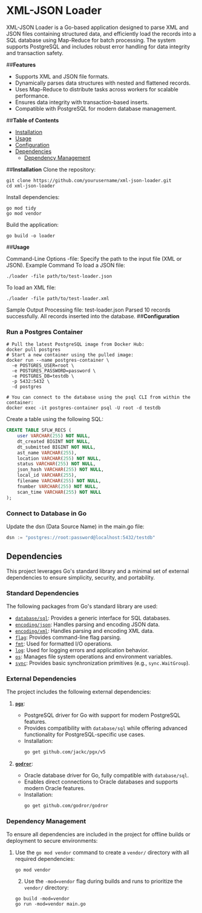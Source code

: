# XML-JSON Loader

XML-JSON Loader is a Go-based application designed to parse XML and JSON files containing structured data, and efficiently load the records into a SQL database using Map-Reduce for batch processing. The system supports PostgreSQL and includes robust error handling for data integrity and transaction safety.

##**Features**
- Supports XML and JSON file formats. 
- Dynamically parses data structures with nested and flattened records.
- Uses Map-Reduce to distribute tasks across workers for scalable performance.
- Ensures data integrity with transaction-based inserts.
- Compatible with PostgreSQL for modern database management. 

##**Table of Contents**

- [Installation](#installation) 
- [Usage](#usage)
- [Configuration](#configuration)
- [Dependencies](#dependencies)
  - [Dependency Management](#dependency-management)

##**Installation**
Clone the repository:
```shell
git clone https://github.com/yourusername/xml-json-loader.git
cd xml-json-loader
````
Install dependencies:
```shell
go mod tidy
go mod vendor
````
Build the application:
```shell
go build -o loader
````
##**Usage**

Command-Line Options
-file: Specify the path to the input file (XML or JSON).
Example Command
To load a JSON file:
```shell
./loader -file path/to/test-loader.json
````
To load an XML file:

```shell
./loader -file path/to/test-loader.xml
````
Sample Output
Processing file: test-loader.json
Parsed 10 records successfully.
All records inserted into the database.
##**Configuration**

### Run a Postgres Container
```shell
# Pull the latest PostgreSQL image from Docker Hub:
docker pull postgres
# Start a new container using the pulled image:
docker run --name postgres-container \
  -e POSTGRES_USER=root \
  -e POSTGRES_PASSWORD=password \
  -e POSTGRES_DB=testdb \
  -p 5432:5432 \
  -d postgres

# You can connect to the database using the psql CLI from within the container:
docker exec -it postgres-container psql -U root -d testdb
```

Create a table using the following SQL:
```sql
CREATE TABLE SFLW_RECS (
    user VARCHAR(255) NOT NULL,
    dt_created BIGINT NOT NULL,
    dt_submitted BIGINT NOT NULL,
    ast_name VARCHAR(255),
    location VARCHAR(255) NOT NULL,
    status VARCHAR(255) NOT NULL,
    json_hash VARCHAR(255) NOT NULL,
    local_id VARCHAR(255),
    filename VARCHAR(255) NOT NULL,
    fnumber VARCHAR(255) NOT NULL,
    scan_time VARCHAR(255) NOT NULL
);
```
### Connect to Database in Go
Update the dsn (Data Source Name) in the main.go file:
```go
dsn := "postgres://root:password@localhost:5432/testdb"
```

## Dependencies

This project leverages Go's standard library and a minimal set of external dependencies to ensure simplicity, security, and portability.

### Standard Dependencies
The following packages from Go's standard library are used:
- [`database/sql`](https://pkg.go.dev/database/sql): Provides a generic interface for SQL databases.
- [`encoding/json`](https://pkg.go.dev/encoding/json): Handles parsing and encoding JSON data.
- [`encoding/xml`](https://pkg.go.dev/encoding/xml): Handles parsing and encoding XML data.
- [`flag`](https://pkg.go.dev/flag): Provides command-line flag parsing.
- [`fmt`](https://pkg.go.dev/fmt): Used for formatted I/O operations.
- [`log`](https://pkg.go.dev/log): Used for logging errors and application behavior.
- [`os`](https://pkg.go.dev/os): Manages file system operations and environment variables.
- [`sync`](https://pkg.go.dev/sync): Provides basic synchronization primitives (e.g., `sync.WaitGroup`).

### External Dependencies
The project includes the following external dependencies:

1. **[`pgx`](https://github.com/jackc/pgx)**:
    - PostgreSQL driver for Go with support for modern PostgreSQL features.
    - Provides compatibility with `database/sql` while offering advanced functionality for PostgreSQL-specific use cases.
    - Installation:
      ```bash
      go get github.com/jackc/pgx/v5
      ```

2. **[`godror`](https://github.com/godror/godror)**:
    - Oracle database driver for Go, fully compatible with `database/sql`.
    - Enables direct connections to Oracle databases and supports modern Oracle features.
    - Installation:
      ```bash
      go get github.com/godror/godror
      ```

### Dependency Management
To ensure all dependencies are included in the project for offline builds or deployment to secure environments:
1. Use the `go mod vendor` command to create a `vendor/` directory with all required dependencies:
    ```shell
   go mod vendor
    ````
   2. Use the `-mod=vendor` flag during builds and runs to prioritize the `vendor/` directory:
   ```shell
   go build -mod=vendor
   go run -mod=vendor main.go
   ```